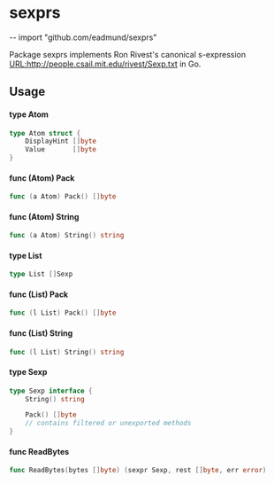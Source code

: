 # sexprs
--
    import "github.com/eadmund/sexprs"

Package sexprs implements Ron Rivest's canonical s-expression
<URL:http://people.csail.mit.edu/rivest/Sexp.txt> in Go.

## Usage

#### type Atom

```go
type Atom struct {
	DisplayHint []byte
	Value       []byte
}
```


#### func (Atom) Pack

```go
func (a Atom) Pack() []byte
```

#### func (Atom) String

```go
func (a Atom) String() string
```

#### type List

```go
type List []Sexp
```


#### func (List) Pack

```go
func (l List) Pack() []byte
```

#### func (List) String

```go
func (l List) String() string
```

#### type Sexp

```go
type Sexp interface {
	String() string

	Pack() []byte
	// contains filtered or unexported methods
}
```


#### func  ReadBytes

```go
func ReadBytes(bytes []byte) (sexpr Sexp, rest []byte, err error)
```
